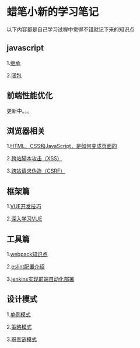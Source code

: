# 蜡笔小新的学习笔记

以下内容都是自己学习过程中觉得不错就记下来的知识点


## javascript

1.[继承](https://github.com/fellowT/note/issues/9)

2.[闭包](https://github.com/fellowT/note/issues/12)

## 前端性能优化

更新中。。。

## 浏览器相关

1.[HTML、CSS和JavaScript，是如何变成页面的](https://github.com/fellowT/note/issues/1)

2.[跨站脚本攻击（XSS）](https://github.com/fellowT/note/issues/2)

3.[跨站请求伪造（CSRF）](https://github.com/fellowT/note/issues/8)

## 框架篇

1.[VUE开发技巧](https://github.com/fellowT/note/issues/3)

2.[深入学习VUE](https://github.com/fellowT/note/issues/4)

## 工具篇

1.[webpack知识点](https://github.com/fellowT/note/issues/5)

2.[eslint配置介绍](https://github.com/fellowT/note/issues/6)

3.[jenkins实现前端自动化部署](https://github.com/fellowT/note/issues/7)
## 设计模式

1.[单例模式](https://github.com/fellowT/note/issues/10)

2.[策略模式](https://github.com/fellowT/note/issues/11)

3.[职责链模式](https://github.com/fellowT/note/issues/13)
